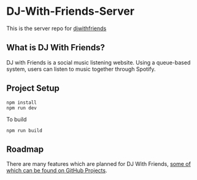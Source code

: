 # DJ-With-Friends-Server
This is the server repo for [djwithfriends](https://djwithfriends.com)

## What is DJ With Friends?
DJ with Friends is a social music listening website. Using a queue-based system, users can listen to music together through Spotify.

## Project Setup
```
npm install
npm run dev
```

To build

```npm run build```

## Roadmap
There are many features which are planned for DJ With Friends, [some of which can be found on GitHub Projects](https://github.com/TylerJDev/DJ-With-Friends/projects/1).
